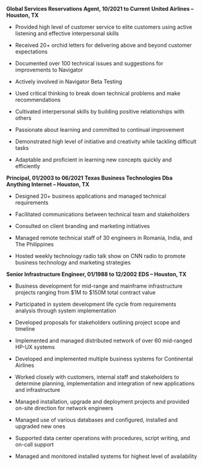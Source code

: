 **Global Services Reservations Agent, 10/2021 to Current**
**United Airlines – Houston, TX**
* Provided high level of customer service to elite customers using active listening and effective interpersonal skills

* Received 20+ orchid letters for delivering above and beyond customer expectations

* Documented over 100 technical issues and suggestions for improvements to Navigator

* Actively involved in Navigator Beta Testing

* Used critical thinking to break down technical problems and make recommendations

* Cultivated interpersonal skills by building positive relationships with others

* Passionate about learning and committed to continual improvement

* Demonstrated high level of initiative and creativity while tackling difficult tasks

* Adaptable and proficient in learning new concepts quickly and efficiently


**Principal, 01/2003 to 06/2021**
**Texas Business Technologies Dba Anything Internet – Houston, TX**

* Designed 20+ business applications and managed technical requirements 

* Facilitated communications between technical team and stakeholders

* Consulted on client branding and marketing initiatives

* Managed remote technical staff of 30 engineers in Romania, India, and The Philippines

* Hosted weekly technology radio talk show on CNN radio to promote business technology and marketing strategies


**Senior Infrastructure Engineer, 01/1988 to 12/2002**
**EDS – Houston, TX**

* Business development for mid-range and mainframe infrastructure projects ranging from $1M to $150M total contract value

* Participated in system development life cycle from requirements analysis through system implementation

* Developed proposals for stakeholders outlining project scope and timeline

* Implemented and managed distributed network of over 60 mid-ranged HP-UX systems

* Developed and implemented multiple business systems for Continental Airlines

* Worked closely with customers, internal staff and stakeholders to determine planning, implementation and integration of new applications and infrastructure

* Managed installation, upgrade and deployment projects and provided on-site direction for network engineers

* Managed use of various databases and configured, installed and upgraded new ones

* Supported data center operations with procedures, script writing, and on-call support

* Managed and monitored installed systems for highest level of availability
